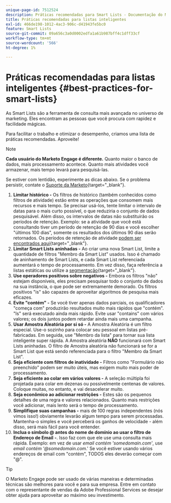 ```yaml
---
unique-page-id: 7512524
description: Práticas recomendadas para Smart Lists - Documentação do Marketo - Documentação do produto
title: Práticas recomendadas para listas inteligentes
exl-id: 466de198-1012-4ac3-906c-d41943fe5bc0
feature: Smart Lists
source-git-commit: 09a656c3a0d0002edfa1a61b987bff4c1dff33cf
workflow-type: tm+mt
source-wordcount: '566'
ht-degree: 1%

---
```


# Práticas recomendadas para listas inteligentes {#best-practices-for-smart-lists}

As Smart Lists são a ferramenta de consulta mais avançada no universo de marketing. Eles encontram as pessoas que você procura com rapidez e facilidade mágicas.

Para facilitar o trabalho e otimizar o desempenho, criamos uma lista de práticas recomendadas. Aproveite!

>[!NOTE]
>
>**Cada usuário do Marketo Engage é diferente.** Quanto maior o banco de dados, mais processamento acontece. Quanto mais atividades você armazenar, mais tempo levará para pesquisá-las.
>
>Se estiver com lentidão, experimente as dicas abaixo. Se o problema persistir, contate o [Suporte da Marketo](https://nation.marketo.com/t5/Support/ct-p/Support){target="_blank"}.

1. **Limitar histórico -** Os filtros de histórico (também conhecidos como filtros de atividade) estão entre as operações que consomem mais recursos e mais tempo. Se precisar usá-los, tente limitar o intervalo de datas para o mais curto possível, o que reduziria o conjunto de dados pesquisável. Além disso, os intervalos de datas não substituirão os períodos de retenção. Exemplo: se a atividade que você está consultando tiver um período de retenção de 90 dias e você escolher &quot;últimos 100 dias&quot;, somente os resultados dos últimos 90 dias serão retornados. Os períodos de retenção de atividade [podem ser encontrados aqui](https://nation.marketo.com/t5/knowledgebase/marketo-activities-data-retention-policy/ta-p/251480){target="_blank"}.
1. **Limitar Smart Lists aninhadas -** Ao criar uma nova Smart List, limite a quantidade de filtros &quot;Membro da Smart List&quot; usados. Isso é chamado de aninhamento de Smart Lists, e cada Smart List referenciada aumentará o tempo de processamento. Em vez disso, faça referência a listas estáticas ou utilize a [segmentação](/help/marketo/product-docs/personalization/segmentation-and-snippets/segmentation/create-a-segmentation.md){target="_blank"}.
1. **Use operadores positivos sobre negativos -** Embora os filtros &quot;não&quot; estejam disponíveis, eles precisam pesquisar todo o conjunto de dados na sua instância, o que pode ser extremamente demorado. Os filtros positivos &quot;is&quot; são capazes de aproveitar algoritmos de pesquisa mais eficazes.
1. **Evite &quot;contém&quot; -** Se você tiver apenas dados parciais, os qualificadores &quot;começa com&quot; produzirão resultados muito mais rápidos que &quot;contém&quot;. &quot;Is&quot; será executado ainda mais rápido. Evite usar &quot;contains&quot; com vários valores; os dois juntos podem retardar ainda mais uma campanha.
1. **Usar Amostra Aleatória por si só -** A Amostra Aleatória é um filtro especial. Use-o sozinho para colocar seu pessoal em listas pré-fabricadas. Em seguida, use &quot;Membro da lista&quot; para tornar sua lista inteligente super rápida. A Amostra aleatória **NÃO** funcionará com Smart Lists aninhadas. O filtro de Amostra aleatória não funcionará se for a Smart List que está sendo referenciada para o filtro &quot;Membro da Smart List&quot;.
1. **Seja eficiente com filtros de inatividade -** Filtros como &quot;Formulário não preenchido&quot; podem ser muito úteis, mas exigem muito mais poder de processamento.
1. **Seja eficiente ao colar em vários valores -** A seleção múltipla foi projetada para colar em dezenas ou possivelmente centenas de valores. Coloque muitas, no entanto, e vai desacelerar muito.
1. **Seja econômico ao adicionar restrições -** Estes são os pequenos detalhes de uma regra e valores relacionados. Quanto mais restrições você adicionar, mais lento será o tempo de processamento.
1. **Simplifique suas campanhas -** mais de 100 regras independentes (nós vimos isso!) obviamente levarão algum tempo para serem processadas. Mantenha-o simples e você perceberá os ganhos de velocidade - além disso, será mais fácil para você entender.
1. **Inclua o símbolo @ antes do nome de domínio ao usar o filtro de Endereço de Email** **-**. Isso faz com que ele use uma consulta mais rápida. Exemplo: em vez de usar _email contém &#39;somedomain.com&#39;_, use _email contém &#39;@somedomain.com_.&#39; Se você estiver usando vários endereços de email com &quot;contém&quot;, TODOS eles deverão começar com &quot;@&quot;.

>[!TIP]
>
>O Marketo Engage pode ser usado de várias maneiras e determinadas técnicas são melhores para você e para sua empresa. Entre em contato com o representante de vendas da Adobe Professional Services se desejar obter ajuda para aproveitar ao máximo seu investimento.
